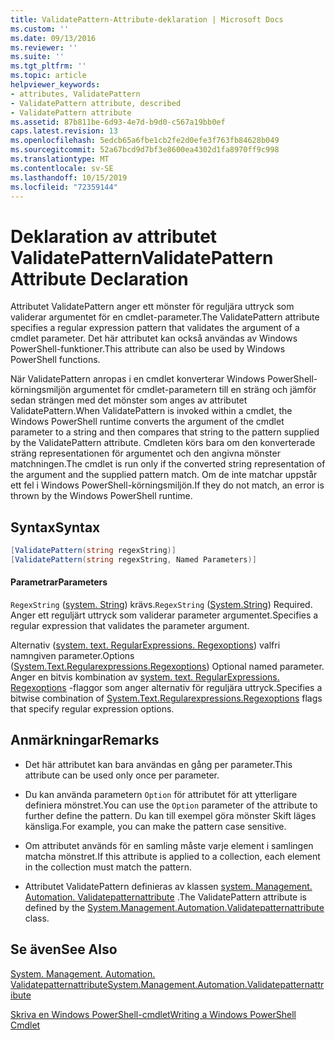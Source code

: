 ```yaml
---
title: ValidatePattern-Attribute-deklaration | Microsoft Docs
ms.custom: ''
ms.date: 09/13/2016
ms.reviewer: ''
ms.suite: ''
ms.tgt_pltfrm: ''
ms.topic: article
helpviewer_keywords:
- attributes, ValidatePattern
- ValidatePattern attribute, described
- ValidatePattern attribute
ms.assetid: 87b811be-6d93-4e7d-b9d0-c567a19bb0ef
caps.latest.revision: 13
ms.openlocfilehash: 5edcb65a6fbe1cb2fe2d0efe3f763fb84628b049
ms.sourcegitcommit: 52a67bcd9d7bf3e8600ea4302d1fa8970ff9c998
ms.translationtype: MT
ms.contentlocale: sv-SE
ms.lasthandoff: 10/15/2019
ms.locfileid: "72359144"
---
```

# <a name="validatepattern-attribute-declaration"></a><span data-ttu-id="afff5-102">Deklaration av attributet ValidatePattern</span><span class="sxs-lookup"><span data-stu-id="afff5-102">ValidatePattern Attribute Declaration</span></span>

<span data-ttu-id="afff5-103">Attributet ValidatePattern anger ett mönster för reguljära uttryck som validerar argumentet för en cmdlet-parameter.</span><span class="sxs-lookup"><span data-stu-id="afff5-103">The ValidatePattern attribute specifies a regular expression pattern that validates the argument of a cmdlet parameter.</span></span> <span data-ttu-id="afff5-104">Det här attributet kan också användas av Windows PowerShell-funktioner.</span><span class="sxs-lookup"><span data-stu-id="afff5-104">This attribute can also be used by Windows PowerShell functions.</span></span>

<span data-ttu-id="afff5-105">När ValidatePattern anropas i en cmdlet konverterar Windows PowerShell-körningsmiljön argumentet för cmdlet-parametern till en sträng och jämför sedan strängen med det mönster som anges av attributet ValidatePattern.</span><span class="sxs-lookup"><span data-stu-id="afff5-105">When ValidatePattern is invoked within a cmdlet, the Windows PowerShell runtime converts the argument of the cmdlet parameter to a string and then compares that string to the pattern supplied by the ValidatePattern attribute.</span></span> <span data-ttu-id="afff5-106">Cmdleten körs bara om den konverterade sträng representationen för argumentet och den angivna mönster matchningen.</span><span class="sxs-lookup"><span data-stu-id="afff5-106">The cmdlet is run only if the converted string representation of the argument and the supplied pattern match.</span></span> <span data-ttu-id="afff5-107">Om de inte matchar uppstår ett fel i Windows PowerShell-körningsmiljön.</span><span class="sxs-lookup"><span data-stu-id="afff5-107">If they do not match, an error is thrown by the Windows PowerShell runtime.</span></span>

## <a name="syntax"></a><span data-ttu-id="afff5-108">Syntax</span><span class="sxs-lookup"><span data-stu-id="afff5-108">Syntax</span></span>

```csharp
[ValidatePattern(string regexString)]
[ValidatePattern(string regexString, Named Parameters)]
```

#### <a name="parameters"></a><span data-ttu-id="afff5-109">Parametrar</span><span class="sxs-lookup"><span data-stu-id="afff5-109">Parameters</span></span>

<span data-ttu-id="afff5-110">`RegexString` ([system. String](/dotnet/api/System.String)) krävs.</span><span class="sxs-lookup"><span data-stu-id="afff5-110">`RegexString` ([System.String](/dotnet/api/System.String)) Required.</span></span> <span data-ttu-id="afff5-111">Anger ett reguljärt uttryck som validerar parameter argumentet.</span><span class="sxs-lookup"><span data-stu-id="afff5-111">Specifies a regular expression that validates the parameter argument.</span></span>

<span data-ttu-id="afff5-112">Alternativ ([system. text. RegularExpressions. Regexoptions](/dotnet/api/System.Text.RegularExpressions.RegexOptions)) valfri namngiven parameter.</span><span class="sxs-lookup"><span data-stu-id="afff5-112">Options ([System.Text.Regularexpressions.Regexoptions](/dotnet/api/System.Text.RegularExpressions.RegexOptions)) Optional named parameter.</span></span> <span data-ttu-id="afff5-113">Anger en bitvis kombination av [system. text. RegularExpressions. Regexoptions](/dotnet/api/System.Text.RegularExpressions.RegexOptions) -flaggor som anger alternativ för reguljära uttryck.</span><span class="sxs-lookup"><span data-stu-id="afff5-113">Specifies a bitwise combination of [System.Text.Regularexpressions.Regexoptions](/dotnet/api/System.Text.RegularExpressions.RegexOptions) flags that specify regular expression options.</span></span>

## <a name="remarks"></a><span data-ttu-id="afff5-114">Anmärkningar</span><span class="sxs-lookup"><span data-stu-id="afff5-114">Remarks</span></span>

- <span data-ttu-id="afff5-115">Det här attributet kan bara användas en gång per parameter.</span><span class="sxs-lookup"><span data-stu-id="afff5-115">This attribute can be used only once per parameter.</span></span>

- <span data-ttu-id="afff5-116">Du kan använda parametern `Option` för attributet för att ytterligare definiera mönstret.</span><span class="sxs-lookup"><span data-stu-id="afff5-116">You can use the `Option` parameter of the attribute to further define the pattern.</span></span> <span data-ttu-id="afff5-117">Du kan till exempel göra mönster Skift läges känsliga.</span><span class="sxs-lookup"><span data-stu-id="afff5-117">For example, you can make the pattern case sensitive.</span></span>

- <span data-ttu-id="afff5-118">Om attributet används för en samling måste varje element i samlingen matcha mönstret.</span><span class="sxs-lookup"><span data-stu-id="afff5-118">If this attribute is applied to a collection, each element in the collection must match the pattern.</span></span>

- <span data-ttu-id="afff5-119">Attributet ValidatePattern definieras av klassen [system. Management. Automation. Validatepatternattribute](/dotnet/api/System.Management.Automation.ValidatePatternAttribute) .</span><span class="sxs-lookup"><span data-stu-id="afff5-119">The ValidatePattern attribute is defined by the [System.Management.Automation.Validatepatternattribute](/dotnet/api/System.Management.Automation.ValidatePatternAttribute) class.</span></span>

## <a name="see-also"></a><span data-ttu-id="afff5-120">Se även</span><span class="sxs-lookup"><span data-stu-id="afff5-120">See Also</span></span>

[<span data-ttu-id="afff5-121">System. Management. Automation. Validatepatternattribute</span><span class="sxs-lookup"><span data-stu-id="afff5-121">System.Management.Automation.Validatepatternattribute</span></span>](/dotnet/api/System.Management.Automation.ValidatePatternAttribute)

[<span data-ttu-id="afff5-122">Skriva en Windows PowerShell-cmdlet</span><span class="sxs-lookup"><span data-stu-id="afff5-122">Writing a Windows PowerShell Cmdlet</span></span>](./writing-a-windows-powershell-cmdlet.md)
